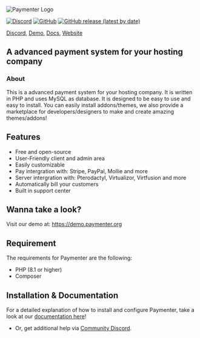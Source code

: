 ![Paymenter Logo](https://cdn.discordapp.com/attachments/935234707015229511/1028031007573680318/unknown.png)

[![Discord](https://img.shields.io/discord/882318291014651924.svg?logo=discord)](https://discord.gg/xB4UUT3XQg)
[![GitHub](https://img.shields.io/github/license/paymenter/paymenter)](https://github.com/Paymenter/paymenter/blob/master/LICENSE)
[![GitHub release (latest by date)](https://img.shields.io/github/v/release/paymenter/paymenter)](https://github.com/Paymenter/paymenter/releases)

[Discord](https://discord.gg/xB4UUT3XQg), [Demo](https://demo.paymenter.org), [Docs](https://paymenter.org/docs/intro), [Website](https://paymenter.org)

## A advanced payment system for your hosting company
### About

This is a advanced payment system for your hosting company. It is written in PHP and uses MySQL as database. It is designed to be easy to use and easy to install. You can easily install addons/themes, we also provide a marketplace for developers/designers to make and create amazing themes/addons!

## Features
- Free and open-source
- User-Friendly client and admin area
- Easily customizable
- Pay intergration with: Stripe, PayPal, Mollie and more
- Server intergration with: Pterodactyl, Virtualizor, Virtfusion and more
- Automatically bill your customers
- Built in support center

## Wanna take a look?
Visit our demo at: https://demo.paymenter.org

## Requirement
The requirements for Paymenter are the following:
- PHP (8.1 or higher)
- Composer

## Installation & Documentation
For a detailed explanation of how to install and configure Paymenter, take a look at our [documentation here](https://paymenter.org/docs/intro)!
- Or, get additional help via [Community Discord](https://discord.gg/xB4UUT3XQg).
